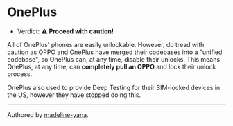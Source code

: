 # OnePlus
- Verdict:  **⚠️ Proceed with caution!** </br>

All of OnePlus' phones are easily unlockable. 
However, do tread with caution as OPPO and OnePlus have merged their codebases into a "unified codebase", so OnePlus can, at any time, disable their unlocks.
This means OnePlus, at any time, can **completely pull an OPPO** and lock their unlock process.

OnePlus also used to provide Deep Testing for their SIM-locked devices in the US, however they have stopped doing this.
***
Authored by [madeline-yana](https://github.com/madeline-yana).

